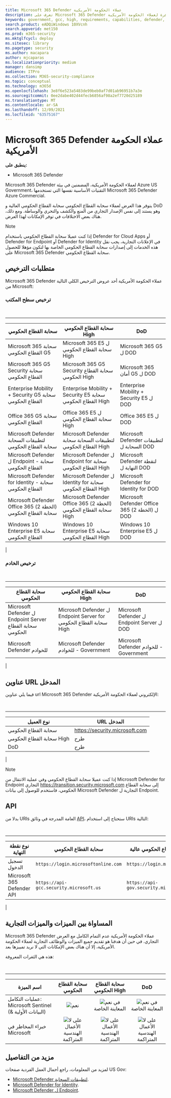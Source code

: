 ```yaml
---
title: Microsoft 365 Defender عملاء الحكومة الأمريكية
description: تعرف على Microsoft 365 Defender المتوفرة لعملاء الحكومة الأمريكية
keywords: government, gcc, high, requirements, capabilities, defender, Microsoft 365 Defender, xdr, dod
search.product: eADQiWindows 10XVcnh
search.appverid: met150
ms.prod: m365-security
ms.mktglfcycl: deploy
ms.sitesec: library
ms.pagetype: security
ms.author: macapara
author: mjcaparas
ms.localizationpriority: medium
manager: dansimp
audience: ITPro
ms.collection: M365-security-compliance
ms.topic: conceptual
ms.technology: m365d
ms.openlocfilehash: 3e8f6e523a5483de99beb0af7d01ab96951b7a3e
ms.sourcegitcommit: 0ee2dabe402d44fecb6856af98a2ef7720d25189
ms.translationtype: MT
ms.contentlocale: ar-SA
ms.lasthandoff: 12/09/2021
ms.locfileid: "63575167"
---
```

# <a name="microsoft-365-defender-for-us-government-customers"></a>Microsoft 365 Defender عملاء الحكومة الأمريكية

**ينطبق على:**
- Microsoft 365 Defender

Microsoft 365 Defender لعملاء الحكومة الأمريكية، المضمنين في بيئة Azure US Government، التقنيات الأساسية نفسها التي تستخدمها Microsoft 365 Defender Azure Commercial.

يتوفر هذا العرض لعملاء سحابة القطاع الحكومي سحابة القطاع الحكومي العالية و DoD وهو يستند إلى نفس الإصدار التجاري من المنع والكشف والتحري والوساطة. ومع ذلك، هناك بعض الاختلافات في توفر الإمكانات لهذا العرض.

> [!NOTE]
> إذا كنت عميلا سحابة القطاع الحكومي باستخدام Defender for Cloud Apps أو Defender for Endpoint أو Defender for Identity في الإعلانات التجارية، يجب نقل هذه الخدمات إلى إصدارات سحابة القطاع الحكومي الخاصة بها لتكون مؤهلا للحصول على Microsoft 365 Defender سحابة القطاع الحكومي.

## <a name="licensing-requirements"></a>متطلبات الترخيص

Microsoft 365 Defender عملاء الحكومة الأمريكية أحد عروض الترخيص الكلي التالية من Microsoft:

### <a name="desktop-licensing"></a>ترخيص سطح المكتب

<br />

****

|سحابة القطاع الحكومي|سحابة القطاع الحكومي High|DoD|
|---|---|---|
|Microsoft 365 سحابة القطاع الحكومي G5|Microsoft 365 E5 ل سحابة القطاع الحكومي High|Microsoft 365 G5 ل DOD|
|Microsoft 365 G5 Security سحابة القطاع الحكومي|Microsoft 365 G5 Security سحابة القطاع الحكومي High|Microsoft 365 أمان G5 ل DOD|
|Enterprise Mobility + Security G5 سحابة القطاع الحكومي|Enterprise Mobility + Security E5 سحابة القطاع الحكومي High|Enterprise Mobility + Security E5 ل DOD|
|Office 365 G5 سحابة القطاع الحكومي|Office 365 E5 ل سحابة القطاع الحكومي High|Office 365 E5 ل DOD|
|Microsoft Defender لتطبيقات السحابة سحابة القطاع الحكومي|Microsoft Defender لتطبيقات السحابة سحابة القطاع الحكومي High|Microsoft Defender لتطبيقات السحابة ل DOD|
|Microsoft Defender ل Endpoint - سحابة القطاع الحكومي|Microsoft Defender ل Endpoint for سحابة القطاع الحكومي High|Microsoft Defender لنقطة النهاية ل DOD|
|Microsoft Defender for Identity - سحابة القطاع الحكومي|Microsoft Defender ل Identity for سحابة القطاع الحكومي High|Microsoft Defender for Identity for DOD|
|Microsoft Defender Office 365 (الخطة 2) سحابة القطاع الحكومي|Microsoft Defender Office 365 (الخطة 2) سحابة القطاع الحكومي High|Microsoft Defender Office 365 (الخطة 2) ل DOD|
|Windows 10 Enterprise E5 سحابة القطاع الحكومي|Windows 10 Enterprise E5 سحابة القطاع الحكومي High|Windows 10 Enterprise E5 ل DOD|
|

### <a name="server-licensing"></a>ترخيص الخادم

<br />

****

|سحابة القطاع الحكومي|سحابة القطاع الحكومي High|DoD|
|---|---|---|
|Microsoft Defender ل Endpoint Server سحابة القطاع الحكومي|Microsoft Defender ل Endpoint Server for سحابة القطاع الحكومي High|Microsoft Defender ل Endpoint Server ل DOD|
|Microsoft Defender للخوادم|Microsoft Defender للخوادم - Government|Microsoft Defender للخوادم - Government|
|

## <a name="portal-urls"></a>عناوين URL المدخل

فيما يلي عناوين url Microsoft 365 Defender الإلكتروني لعملاء الحكومة الأمريكية:

<br />

****

|نوع العميل|URL المدخل|
|---|---|
|سحابة القطاع الحكومي|<https://security.microsoft.com>|
|سحابة القطاع الحكومي High|طرح|
|DoD|طرح|
|
> [!NOTE]
> إذا كنت عميلا سحابة القطاع الحكومي وفي عملية الانتقال من Microsoft Defender for Endpoint التجاري https://transition.security.microsoft.com إلى سحابة القطاع الحكومي، فاستخدم للوصول إلى بيانات Microsoft Defender التجارية ل Endpoint.

## <a name="api"></a>API

بدلا من URIs العامة المدرجة في وثائق [API](api-overview.md)، ستحتاج إلى استخدام URIs التالية:

<br />

****

|نوع نقطة النهاية|سحابة القطاع الحكومي|سحابة القطاع الحكومي عالية & DoD|
|---|---|---|
|تسجيل الدخول|`https://login.microsoftonline.com`|`https://login.microsoftonline.us`|
|Microsoft 365 Defender API|`https://api-gcc.security.microsoft.us`|`https://api-gov.security.microsoft.us`|
|

## <a name="feature-parity-with-commercial"></a>المساواة بين الميزات والميزات التجارية

Microsoft 365 Defender عملاء الحكومة الأمريكية عدم التمام الكامل مع العرض التجاري. في حين أن هدفنا هو تقديم جميع الميزات والوظائف التجارية لعملاء الحكومة الأمريكية، إلا أن هناك بعض الإمكانات التي لا نريد تمييزها بعد.

هذه هي الثغرات المعروفة:

<br />

****

|اسم الميزة|سحابة القطاع الحكومي|سحابة القطاع الحكومي High|DoD|
|---|:---:|:---:|:---:|
|عمليات التكامل: Microsoft Sentinel (& البيانات الأولية)|![نعم](../defender-endpoint/images/svg/check-yes.svg)|![نعم](../defender-endpoint/images/svg/check-yes.svg) في المعاينة الخاصة|![نعم](../defender-endpoint/images/svg/check-yes.svg) في المعاينة الخاصة|
|خبراء المخاطر في Microsoft|![لا](../defender-endpoint/images/svg/check-no.svg) على الأعمال الهندسية المتراكمة|![لا](../defender-endpoint/images/svg/check-no.svg) على الأعمال الهندسية المتراكمة|![لا](../defender-endpoint/images/svg/check-no.svg) على الأعمال الهندسية المتراكمة|

## <a name="more-details"></a>مزيد من التفاصيل

لمزيد من المعلومات، راجع أحمال العمل الفردية صفحات US Gov:
- [Microsoft Defender لتطبيقات السحابة](/enterprise-mobility-security/solutions/ems-cloud-app-security-govt-service-description).
- [Microsoft Defender for Identity](/enterprise-mobility-security/solutions/ems-mdi-govt-service-description).
- [Microsoft Defender ل Endpoint](/microsoft-365/security/defender-endpoint/gov).
